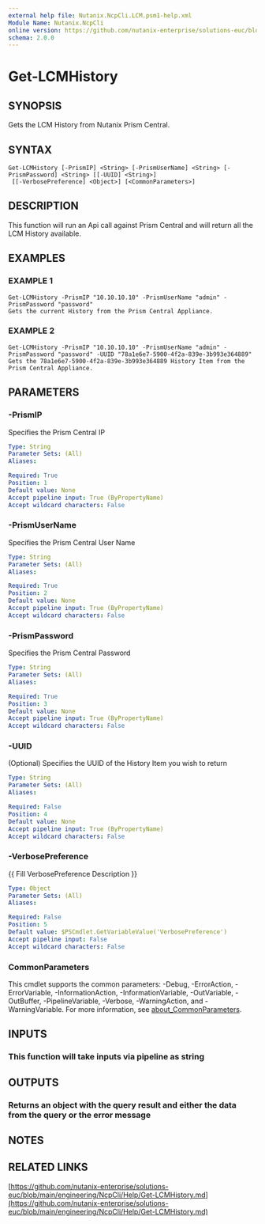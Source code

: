 ```yaml
---
external help file: Nutanix.NcpCli.LCM.psm1-help.xml
Module Name: Nutanix.NcpCli
online version: https://github.com/nutanix-enterprise/solutions-euc/blob/main/engineering/NcpCli/Help/Get-LCMHistory.md
schema: 2.0.0
---
```


# Get-LCMHistory

## SYNOPSIS
Gets the LCM History from Nutanix Prism Central.

## SYNTAX

```
Get-LCMHistory [-PrismIP] <String> [-PrismUserName] <String> [-PrismPassword] <String> [[-UUID] <String>]
 [[-VerbosePreference] <Object>] [<CommonParameters>]
```

## DESCRIPTION
This function will run an Api call against Prism Central and will return all the LCM History available.

## EXAMPLES

### EXAMPLE 1
```
Get-LCMHistory -PrismIP "10.10.10.10" -PrismUserName "admin" -PrismPassword "password"
Gets the current History from the Prism Central Appliance.
```

### EXAMPLE 2
```
Get-LCMHistory -PrismIP "10.10.10.10" -PrismUserName "admin" -PrismPassword "password" -UUID "78a1e6e7-5900-4f2a-839e-3b993e364889"
Gets the 78a1e6e7-5900-4f2a-839e-3b993e364889 History Item from the Prism Central Appliance.
```

## PARAMETERS

### -PrismIP
Specifies the Prism Central IP

```yaml
Type: String
Parameter Sets: (All)
Aliases:

Required: True
Position: 1
Default value: None
Accept pipeline input: True (ByPropertyName)
Accept wildcard characters: False
```

### -PrismUserName
Specifies the Prism Central User Name

```yaml
Type: String
Parameter Sets: (All)
Aliases:

Required: True
Position: 2
Default value: None
Accept pipeline input: True (ByPropertyName)
Accept wildcard characters: False
```

### -PrismPassword
Specifies the Prism Central Password

```yaml
Type: String
Parameter Sets: (All)
Aliases:

Required: True
Position: 3
Default value: None
Accept pipeline input: True (ByPropertyName)
Accept wildcard characters: False
```

### -UUID
(Optional) Specifies the UUID of the History Item you wish to return

```yaml
Type: String
Parameter Sets: (All)
Aliases:

Required: False
Position: 4
Default value: None
Accept pipeline input: True (ByPropertyName)
Accept wildcard characters: False
```

### -VerbosePreference
{{ Fill VerbosePreference Description }}

```yaml
Type: Object
Parameter Sets: (All)
Aliases:

Required: False
Position: 5
Default value: $PSCmdlet.GetVariableValue('VerbosePreference')
Accept pipeline input: False
Accept wildcard characters: False
```

### CommonParameters
This cmdlet supports the common parameters: -Debug, -ErrorAction, -ErrorVariable, -InformationAction, -InformationVariable, -OutVariable, -OutBuffer, -PipelineVariable, -Verbose, -WarningAction, and -WarningVariable. For more information, see [about_CommonParameters](http://go.microsoft.com/fwlink/?LinkID=113216).

## INPUTS

### This function will take inputs via pipeline as string
## OUTPUTS

### Returns an object with the query result and either the data from the query or the error message
## NOTES

## RELATED LINKS

[https://github.com/nutanix-enterprise/solutions-euc/blob/main/engineering/NcpCli/Help/Get-LCMHistory.md](https://github.com/nutanix-enterprise/solutions-euc/blob/main/engineering/NcpCli/Help/Get-LCMHistory.md)

